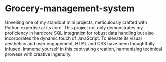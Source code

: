 # Grocery-management-system

Unveiling one of my standout mini projects, meticulously crafted with Python expertise at its core. This project not only demonstrates my proficiency in hardcore SQL integration for robust data handling but also incorporates the dynamic touch of JavaScript. To elevate its visual aesthetics and user engagement, HTML and CSS have been thoughtfully infused. Immerse yourself in this captivating creation, harmonizing technical prowess with creative ingenuity.
